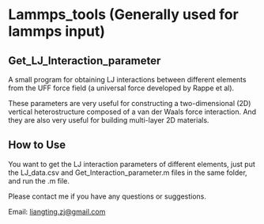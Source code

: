 # Lammps_tools  (Generally used for lammps input) 
## Get_LJ_Interaction_parameter

A small program for obtaining LJ interactions between different elements from the UFF force field (a universal force developed by Rappe et al).

These parameters are very useful for constructing a two-dimensional (2D) vertical heterostructure composed of a van der Waals force interaction.
And they are also very useful for building multi-layer 2D materials.

## How to Use

You want to get the LJ interaction parameters of different elements, just put the LJ_data.csv and Get_Interaction_parameter.m files in the same folder, and run the .m file.

Please contact me if you have any questions or suggestions.

Email: liangting.zj@gmail.com

